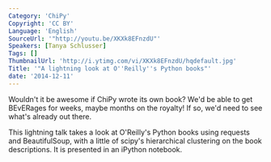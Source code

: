 ```yaml
---
Category: 'ChiPy'
Copyright: 'CC BY'
Language: 'English'
SourceUrl: '"http://youtu.be/XKXk8EFnzdU"'
Speakers: [Tanya Schlusser]
Tags: []
ThumbnailUrl: 'http://i.ytimg.com/vi/XKXk8EFnzdU/hqdefault.jpg'
Title: '"A lightning look at O''Reilly''s Python books"'
date: '2014-12-11'
---
```

Wouldn't it be awesome if ChiPy wrote its own book? We'd be able to get BEvERages for weeks, maybe months on the royalty! If so, we'd need to see what's already out there.

This lightning talk takes a look at O'Reilly's Python books using requests and BeautifulSoup, with a little of scipy's hierarchical clustering on the book descriptions. It is presented in an iPython notebook.